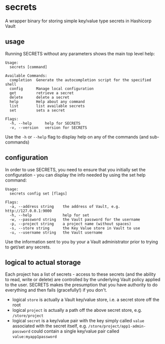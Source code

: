 # secrets

A wrapper binary for storing simple key/value type secrets in Hashicorp Vault

## usage

Running SECRETS without any parameters shows the main top level help:

```
Usage:
  secrets [command]

Available Commands:
  completion  Generate the autocompletion script for the specified shell
  config      Manage local configuration
  get         retrieve a secret
  delete      delete a secret  
  help        Help about any command
  list        list available secrets
  set         sets a secret

Flags:
  -h, --help      help for SECRETS
  -v, --version   version for SECRETS
```

Use the `-h` or `--help` flag to display help on any of the commands (and sub-commands)

## configuration

In order to use SECRETS, you need to ensure that you initially set the configuration - you can display the info needed by using the set help command:

```
Usage:
  secrets config set [flags]

Flags:
  -a, --address string    the address of Vault, e.g. http://127.0.0.1:9000
  -h, --help              help for set
  -w, --password string   the Vault password for the username
  -p, --project string    a project name (without spaces)
  -s, --store string      the Key Value store in Vault to use
  -u, --username string   the Vault username
```

Use the information sent to you by your a Vault administrator prior to trying to get/set any secrets.

## logical to actual storage

Each project has a list of secrets - access to these secrets (and the ability to read, write or delete) are controlled by the underlying Vault policy applied to the user. SECRETS makes the presumption that you have authority to do everything and then fails (gracefully!) if you don't.

- logical `store` is actually a Vault key/value store, i.e. a secret store off the root
- logical `project` is actually a path off the above secret store, e.g.  `/store/project`
- logical `secret` is a key/value pair with the key simply called `value` associated with the secret itself, e.g. `/store/project/app1-admin-password` could contain a single key/value pair called `value:myapp1password`
